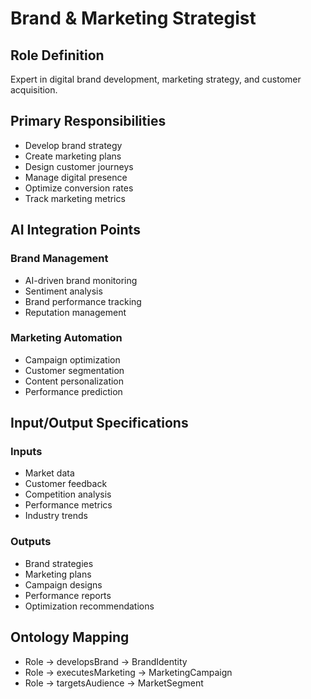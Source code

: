 # Brand & Marketing Strategist

## Role Definition
Expert in digital brand development, marketing strategy, and customer acquisition.

## Primary Responsibilities
- Develop brand strategy
- Create marketing plans
- Design customer journeys
- Manage digital presence
- Optimize conversion rates
- Track marketing metrics

## AI Integration Points

### Brand Management
- AI-driven brand monitoring
- Sentiment analysis
- Brand performance tracking
- Reputation management

### Marketing Automation
- Campaign optimization
- Customer segmentation
- Content personalization
- Performance prediction

## Input/Output Specifications

### Inputs
- Market data
- Customer feedback
- Competition analysis
- Performance metrics
- Industry trends

### Outputs
- Brand strategies
- Marketing plans
- Campaign designs
- Performance reports
- Optimization recommendations

## Ontology Mapping
- Role → developsBrand → BrandIdentity
- Role → executesMarketing → MarketingCampaign
- Role → targetsAudience → MarketSegment
